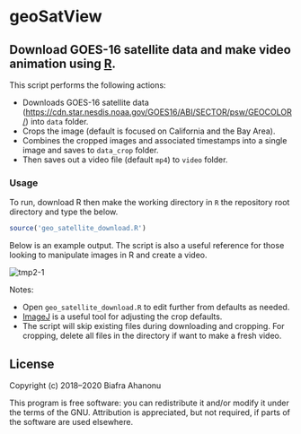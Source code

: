 # geoSatView

## Download GOES-16 satellite data and make video animation using [R](https://www.r-project.org/).

This script performs the following actions:
- Downloads GOES-16 satellite data (https://cdn.star.nesdis.noaa.gov/GOES16/ABI/SECTOR/psw/GEOCOLOR/) into `data` folder.
- Crops the image (default is focused on California and the Bay Area).
- Combines the cropped images and associated timestamps into a single image and saves to `data_crop` folder.
- Then saves out a video file (default `mp4`) to `video` folder.

### Usage
To run, download R then make the working directory in `R` the repository root directory and type the below.

```R
source('geo_satellite_download.R')
```

Below is an example output. The script is also a useful reference for those looking to manipulate images in R and create a video.

![tmp2-1](https://user-images.githubusercontent.com/5241605/67650471-471b6180-f8fa-11e9-9731-87a24b11edf4.gif)

Notes:
- Open `geo_satellite_download.R` to edit further from defaults as needed.
- [ImageJ](https://imagej.nih.gov/ij/) is a useful tool for adjusting the crop defaults.
- The script will skip existing files during downloading and cropping. For cropping, delete all files in the directory if want to make a fresh video.

## License

Copyright (c) 2018–2020 Biafra Ahanonu

This program is free software: you can redistribute it and/or modify it under the terms of the GNU. Attribution is appreciated, but not required, if parts of the software are used elsewhere.